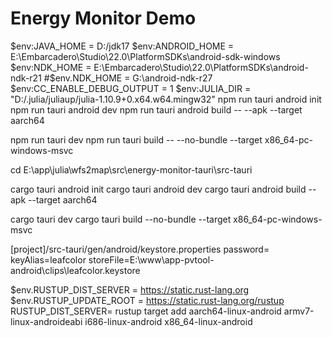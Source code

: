 # Energy Monitor Demo

$env:JAVA_HOME = D:/jdk17
$env:ANDROID_HOME = E:\Embarcadero\Studio\22.0\PlatformSDKs\android-sdk-windows
$env:NDK_HOME = E:\Embarcadero\Studio\22.0\PlatformSDKs\android-ndk-r21
#$env.NDK_HOME = G:\android-ndk-r27
$env:CC_ENABLE_DEBUG_OUTPUT = 1
$env:JULIA_DIR = "D:/.julia/juliaup/julia-1.10.9+0.x64.w64.mingw32"
npm run tauri android init
npm run tauri android dev
npm run tauri android build -- --apk --target aarch64

npm run tauri dev
npm run tauri build -- --no-bundle --target x86_64-pc-windows-msvc


cd E:\app\julia\wfs2map\src\energy-monitor-tauri\src-tauri

cargo tauri android init 
cargo tauri android dev
cargo tauri android build --apk --target aarch64

cargo tauri dev
cargo tauri build --no-bundle --target x86_64-pc-windows-msvc

[project]/src-tauri/gen/android/keystore.properties
password=<password defined when keytool was executed>
keyAlias=leafcolor
storeFile=E:\\www\\app-pvtool-android\\clips\\leafcolor.keystore


$env.RUSTUP_DIST_SERVER = https://static.rust-lang.org
$env.RUSTUP_UPDATE_ROOT = https://static.rust-lang.org/rustup
RUSTUP_DIST_SERVER= rustup target add aarch64-linux-android armv7-linux-androideabi i686-linux-android x86_64-linux-android
